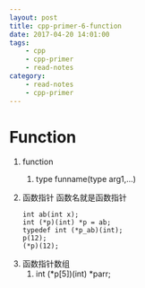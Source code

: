 ```yaml
---
layout: post
title: cpp-primer-6-function
date: 2017-04-20 14:01:00
tags:
    - cpp
    - cpp-primer
    - read-notes
category:
    - read-notes
    - cpp-primer
---
```



# Function
1. function
    1. type funname(type arg1,...)
2. 函数指针 函数名就是函数指针
    
    ```
    int ab(int x);
    int (*p)(int) *p = ab;
    typedef int (*p_ab)(int);
    p(12);
    (*p)(12);
    ```

<!--more-->

3. 函数指针数组  
    1. int (*p[5])(int) *parr;  

